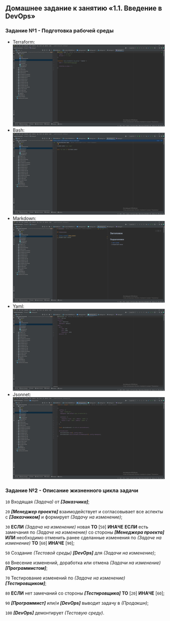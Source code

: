 ## Домашнее задание к занятию «1.1. Введение в DevOps»

### Задание №1 - Подготовка рабочей среды

 - Terraform: ![](https://github.com/sergey-svet-melnikov/My-Tutorial/blob/main/DevOps-22/Home_Work/01-intro-01/img/Sergey%20Melnikov%20netology.tf.png?raw=true)
 - Bash: ![](https://github.com/sergey-svet-melnikov/My-Tutorial/blob/main/DevOps-22/Home_Work/01-intro-01/img/Sergey%20Melnikov%20netology%20SH.png?raw=true)
 - Markdown: ![](https://github.com/sergey-svet-melnikov/My-Tutorial/blob/main/DevOps-22/Home_Work/01-intro-01/img/Sergey%20Melnikov%20netology.md.png?raw=true)
 - Yaml: ![](https://github.com/sergey-svet-melnikov/My-Tutorial/blob/main/DevOps-22/Home_Work/01-intro-01/img/Sergey%20Melnikov%20netology.yaml.png?raw=true)
 - Jsonnet: ![](https://github.com/sergey-svet-melnikov/My-Tutorial/blob/main/DevOps-22/Home_Work/01-intro-01/img/Sergey%20Melnikov%20netology.jsonnet.png?raw=true)

### Задание №2 - Описание жизненного цикла задачи

`10` Входящая *(Задача)* от ***[Заказчика]***;

`20` ***[Менеджер проекта]*** взаимодействует и согласовывает все аспекты с ***[Заказчиком]*** и формирует *(Задачу на изменение)*;

`30` **ЕСЛИ** *(Задача на изменение)* новая **ТО** [`50`] **ИНАЧЕ** **ЕСЛИ** есть замечания по *(Задаче на изменение)* со стороны ***[Менеджера проекта]*** **ИЛИ** необходимо отменить ранее сделанные изменения по *(Задаче на изменение)* **ТО** [`60`] **ИНАЧЕ** [`90`];

`50` Создание *(Тестовой среды)* ***[DevOps]*** для *(Задачи на изменение)*; 

`60` Внесение изменений, доработка или отмена *(Задачи на изменение)* ***[Программистом]***;

`70` Тестирование изменений по *(Задаче на изменение)* ***[Тестировщиком]***;

`80` **ЕСЛИ** нет замечаний со стороны ***[Тестировщика]*** **ТО** [`20`] **ИНАЧЕ** [`60`];

`90`  ***[Программист]*** или/и ***[DevOps]*** выводит задачу в *(Продакшн)*; 

`100` ***[DevOps]*** демонтирует *(Тестовую среду)*.
